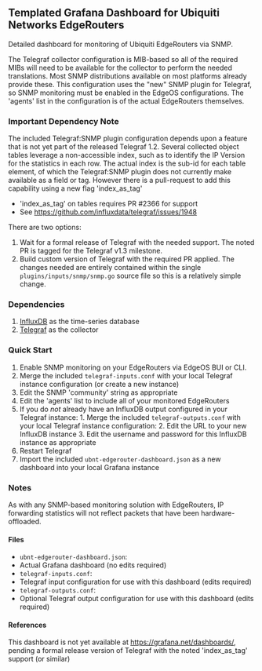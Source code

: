 ## Templated Grafana Dashboard for Ubiquiti Networks EdgeRouters

Detailed dashboard for monitoring of Ubiquiti EdgeRouters via SNMP.


The Telegraf collector configuration is MIB-based so all of the required MIBs will need to be available for the collector to perform the needed translations.  Most SNMP distributions available on most platforms already provide these.  This configuration uses the "new" SNMP plugin for Telegraf, so SNMP monitoring must be enabled in the EdgeOS configurations.  The 'agents' list in the configuration is of the actual EdgeRouters themselves.


### Important Dependency Note
The included Telegraf:SNMP plugin configuration depends upon a feature that is not yet part of the released Telegraf 1.2.
Several collected object tables leverage a non-accessible index, such as to identify the IP Version for the statistics in each row.  The actual index is the sub-id for each table element, of which the Telegraf:SNMP plugin does not currently make available as a field or tag.  However there is a pull-request to add this capability using a new flag 'index_as_tag'
-  'index_as_tag' on tables requires PR \#2366 for support
  -  See https://github.com/influxdata/telegraf/issues/1948

There are two options:
 1.  Wait for a formal release of Telegraf with the needed support.  The noted PR is tagged for the Telegraf v1.3 milestone.  
 2.  Build custom version of Telegraf with the required PR applied.  The changes needed are entirely contained within the single `plugins/inputs/snmp/snmp.go` source file so this is a relatively simple change.  


### Dependencies
1. [InfluxDB](https://docs.influxdata.com/influxdb/) as the time-series database
2. [Telegraf](https://docs.influxdata.com/telegraf/) as the collector


### Quick Start
1. Enable SNMP monitoring on your EdgeRouters via EdgeOS BUI or CLI.
2. Merge the included `telegraf-inputs.conf` with your local Telegraf instance configuration (or create a new instance)
  1. Edit the SNMP 'community' string as appropriate
  2. Edit the 'agents' list to include all of your monitored EdgeRouters
  3. If you do _not_ already have an InfluxDB output configured in your Telegraf instance:
    1. Merge the included `telegraf-outputs.conf` with your local Telegraf instance configuration:
    2. Edit the URL to your new InfluxDB instance
    3. Edit the username and password for this InfluxDB instance as appropriate
3.  Restart Telegraf
4.  Import the included `ubnt-edgerouter-dashboard.json` as a new dashboard into your local Grafana instance


### Notes
As with any SNMP-based monitoring solution with EdgeRouters, IP forwarding statistics will not reflect packets that have been hardware-offloaded.


#### Files
- `ubnt-edgerouter-dashboard.json`:
 - Actual Grafana dashboard (no edits required)
- `telegraf-inputs.conf`:
 - Telegraf input configuration for use with this dashboard (edits required)
- `telegraf-outputs.conf`:
 - Optional Telegraf output configuration for use with this dashboard (edits required)


#### References
This dashboard is not yet available at https://grafana.net/dashboards/, pending a formal release version of Telegraf
with the noted 'index_as_tag' support (or similar)
